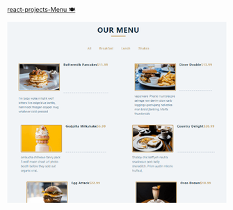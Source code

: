 # 
[react-projects-Menu 🍽](https://menu-with-react-9f9a8d.netlify.app/)

![](https://github.com/Cansuoztas/Menu-With-React/blob/main/g%C4%B1f.gif)
